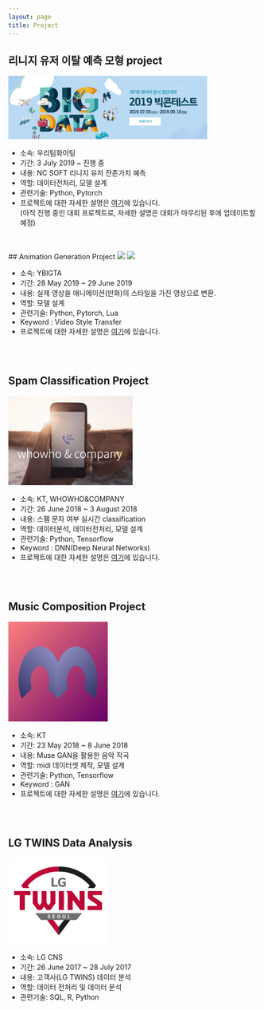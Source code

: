 ```yaml
---
layout: page
title: Project
---
```


## 리니지 유저 이탈 예측 모형 project

<img src = '/post_img/project/bigcontest_main.png' width="400"/>

- 소속: 우리팀화이팅
- 기간: 3 July 2019 ~ 진행 중
- 내용: NC SOFT 리니지 유저 잔존가치 예측
- 역할: 데이터전처리, 모델 설계
- 관련기술: Python, Pytorch
- 프로젝트에 대한 자세한 설명은 [여기](https://kjhov195.github.io/2019-11-04-Bigcontest_Lineage_project/)에 있습니다.  
(아직 진행 중인 대회 프로젝트로, 자세한 설명은 대회가 마무리된 후에 업데이트할 예정)

<br>
<br>
## Animation Generation Project

<img src = '/post_img/190702/Edge_detection_3.gif' width="320"/>
<img src = '/post_img/190702/Edge_detection_4.gif' width="320"/>

- 소속: YBIGTA
- 기간: 28 May 2019 ~ 29 June 2019
- 내용: 실제 영상을 애니메이션(만화)의 스타일을 가진 영상으로 변환.
- 역할: 모델 설계
- 관련기술: Python, Pytorch, Lua
- Keyword : Video Style Transfer
- 프로젝트에 대한 자세한 설명은 [여기](https://kjhov195.github.io/2019-07-02-animation_generation_project/)에 있습니다.

<br>
<br>

## Spam Classification Project

<img src = '/post_img/180902/picture_0.png' width="250"/>

- 소속: KT, WHOWHO&COMPANY
- 기간: 26 June 2018 ~ 3 August 2018
- 내용: 스팸 문자 여부 실시간 classification
- 역할: 데이터분석, 데이터전처리, 모델 설계
- 관련기술: Python, Tensorflow
- Keyword : DNN(Deep Neural Networks)
- 프로젝트에 대한 자세한 설명은 [여기](https://kjhov195.github.io/2018-09-02-spam_classification_project/)에 있습니다.

<br>
<br>

## Music Composition Project

<img src = '/post_img/project/musegan.png' width="200"/>

- 소속: KT
- 기간: 23 May 2018 ~ 8 June 2018
- 내용: Muse GAN을 활용한 음악 작곡
- 역할: midi 데이터셋 제작, 모델 설계
- 관련기술: Python, Tensorflow
- Keyword : GAN
- 프로젝트에 대한 자세한 설명은 [여기](https://kjhov195.github.io/2018-09-01-music_composition_project/)에 있습니다.


<br>
<br>

## LG TWINS Data Analysis
<img src = '/post_img/project/lg_twins.jpg' width="200"/>

- 소속: LG CNS
- 기간: 26 June 2017 ~ 28 July 2017
- 내용: 고객사(LG TWINS) 데이터 분석
- 역할: 데이터 전처리 및 데이터 분석
- 관련기술: SQL, R, Python
